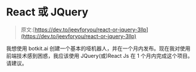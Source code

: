# React 或 JQuery

> 原文:[https://dev.to/jeevforyou/react-or-jquery-3llp](https://dev.to/jeevforyou/react-or-jquery-3llp)

我想使用 botkit.ai 创建一个基本的哑机器人，并在一个月内发布。现在我对使用前端技术感到困惑，我应该使用 JQuery(或)React Js 在 1 个月内完成这个项目。请建议。